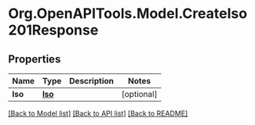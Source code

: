 # Org.OpenAPITools.Model.CreateIso201Response

## Properties

Name | Type | Description | Notes
------------ | ------------- | ------------- | -------------
**Iso** | [**Iso**](Iso.md) |  | [optional] 

[[Back to Model list]](../README.md#documentation-for-models) [[Back to API list]](../README.md#documentation-for-api-endpoints) [[Back to README]](../README.md)

